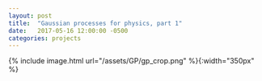 ```yaml
---
layout: post
title:  "Gaussian processes for physics, part 1"
date:   2017-05-16 12:00:00 -0500
categories: projects
---
```


{% include image.html url="/assets/GP/gp_crop.png" %}{:width="350px" %}

&nbsp;


